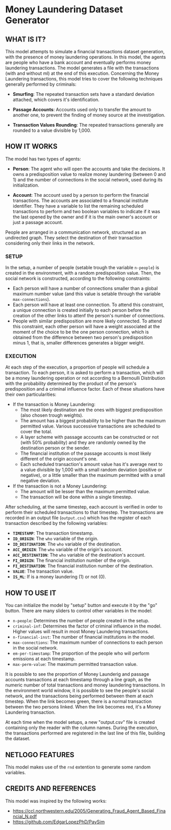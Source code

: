 # Money Laundering Dataset Generator

## WHAT IS IT?

This model attempts to simulate a financial transactions dataset generation, with the presence of money laundering operations. In this model, the agents are people who have a bank account and eventually performs money laundering transactions. The model generates a file with the transactions (with and without ml) at the end of this execution. Concerning the Money Laundering transactions, this model tries to cover the following techniques generally performed by criminals:

- __Smurfing__: The repeated transaction sets have a standard deviation attached, which covers it's identification.

- __Passage Accounts__: Accounts used only to transfer the amount to another one, to prevent the finding of money source at the investigation.

- __Transaction Values Rounding__: The repeated transactions generally are rounded to a value divisible by 1,000.

## HOW IT WORKS

The model has two types of agents:

- __Person__: The agent who will open the accounts and take the decisions. It owns a predisposition value to realize money laundering (between 0 and 1) and the number of connections in the social network, used during its initialization.

- __Account__: The account used by a person to perform the financial transactions. The accounts are associated to a financial institute identifier. They have a variable to list the remaining scheduled transactions to perform and two boolean variables to indicate if it was the last opened by the owner and if it is the main owner's account or just a passage account.

People are arranged in a communication network, structured as an undirected graph. They select the destination of their transaction considering only their links in the network.


### SETUP

In the setup, a number of people (setable trough the variable `n-people`) is created in the environment, with a random predisposition value. Then, the social network is constructed, according to the following constraints:

- Each person will have a number of connections smaller than a global maximum number value (and this value is setable through the variable `max-connections`). 
- Each person will have at least one connection. To attend this constraint, a unique connection is created initially to each person before the creation of the other links to attenf the person's number of connections.
- People with similar predisposition are more likely connected. To attend this constraint, each other person will have a weight associated at the moment of the choice to be the one person connection, which is obtained from the difference between two person's predisposition minus 1, that is, smaller differences generates a bigger weight.

### EXECUTION

At each step of the execution, a proportion of people will schedule a transaction. To each person, it is asked to perform a transaction, which will be a money laundering operation or not according to a Bernoulli Distribution with the probability determined by the product of the person's predisposition and a criminal influence factor. Each of these situations have their own particularities:
- If the transaction is Money Laundering: 
	- The most likely destination are the ones with biggest predisposition (also chosen trough weights).
	- The amount has a biggest probability to be higher than the maximum permitted value. Various successive transactions are scheduled to cover the total.
	- A layer scheme with passage accounts can be constructed or not (with 50% probability) and they are randomly owned by the destination person or the sender.
	- The financial institution of the passage accounts is most likely different of the origin account's one.
	- Each scheduled transaction's amount value has it's average next to a value divisible by 1,000 with a small random deviation (positive or negative), or a little smaller than the maximum permitted with a small negative deviation.
- If the transaction is not a Money Laundering:
	- The amount will be lesser than the maximum permitted value.
	- The transaction will be done within a single timestep.

After scheduling, at the same timestep, each account is verified in order to perform their scheduled transactions to that timestep. The transactions are recorded in an output file (`output.csv`) which has the register of each transaction described by the following variables:

- __`TIMESTAMP`__: The transaction timestamp.
- __`ID_ORIGIN`__: The `who` variable of the origin.
- __`ID_DESTINATION`__: The `who` variable of the destination. 
- __`ACC_ORIGIN`__: The `who` variable of the origin's account.
- __`ACC_DESTINATION`__: The `who` variable of the destination's account.
- __`FI_ORIGIN`__: The financial institution number of the origin.
- __`FI_DESTINATION`__: The financial institution number of the destination.
- __`VALUE`__: The transaction value.
- __`IS_ML`__: If is a money laundering (1) or not (0).



## HOW TO USE IT

You can initialize the model by "setup" button and execute it by the "go" button. There are many sliders to control other variables in the model:

- `n-people`: Determines the number of people created in the setup.
- `criminal-inf`: Determines the factor of criminal influence in the model. Higher values will result in most Money Laundering transactions.
- `n-financial-inst`: The number of financial institutions in the model.
- `max-connections`: The maximum number of connections to each person in the social network.
- `em-per-timestamp`: The proportion of the people who will perform emissions at each timestamp.
- `max-perm-value`: The maximum permitted transaction value.

It is possible to see the proportion of Money Launderig and passage accounts transactions at each timestamp through a line graph, as the numeric number of total transactions and money laundering transactions. In the environment world window, it is possible to see the people's social network, and the transactions being performed between them at each timestep. When the link becomes green, there is a normal transaction between the two persons linked. When the link becomes red, it's a Money Laundering transaction.

At each time when the model setups, a new "output.csv" file is created containing only the reader with the column names. During the execution, the transactions performed are registered in the last line of this file, building the dataset. 


## NETLOGO FEATURES

This model makes use of the `rnd` extention to generate some random variables.


## CREDITS AND REFERENCES

This model was inspired by the following works:

- https://ccl.northwestern.edu/2005/Generating_Fraud_Agent_Based_Financial_N.pdf
- https://github.com/EdgarLopezPhD/PaySim
